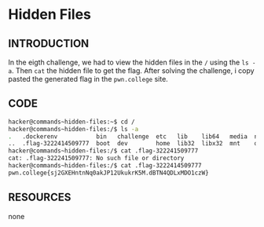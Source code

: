 # Hidden Files
## INTRODUCTION 
In the eigth challenge, we had to view the hidden files in the `/` using the `ls -a`. 
Then `cat` the hidden file to get the flag. After solving the challenge, i copy pasted the generated flag in the `pwn.college` site. 

## CODE
```bash
hacker@commands~hidden-files:~$ cd /
hacker@commands~hidden-files:/$ ls -a
.   .dockerenv           bin   challenge  etc   lib    lib64   media  nix  proc  run   srv  tmp  var
..  .flag-3222414509777  boot  dev        home  lib32  libx32  mnt    opt  root  sbin  sys  usr
hacker@commands~hidden-files:/$ cat .flag-322241509777
cat: .flag-322241509777: No such file or directory
hacker@commands~hidden-files:/$ cat .flag-3222414509777
pwn.college{sj2GXEHntnNq0akJP12UkukrK5M.dBTN4QDLxMDO1czW}
```
## RESOURCES 
none

